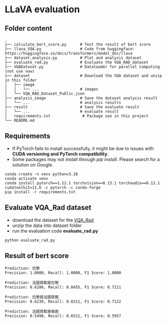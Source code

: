 # LLaVA evaluation

## Folder content
    .
    ├── calculate_bert_score.py      # Test the result of bert score
    ├── llava_VQA.py                 # Code from huggingface: https://huggingface.co/docs/transformers/model_doc/llava
    ├── dataset_analysis.py          # Plot and analysis dataset
    ├── evaluate_rad.py              # Evaluate the VQA_RAD_dataset
    ├── VQADataset.py                # Dataloader for parallel Computing (not use now)
    ├── dataset                      # Download the VQA dataset and unzip in this folder
    │   ├── image
    │   │   └── ...                  # images
    │   └── VQA_RAD_Dataset_Public.json                
    ├── analysis_image               # Save the dataset analysis result
    │   └── ...                      # analysis results
    ├── result                       # Save the evaluate result
    │   └── ...                      # evaluate result
    │   requirements.txt              # Package use in this project
    └── README.md

## Requirements
* If PyTorch fails to install successfully, it might be due to issues with **CUDA versioning and PyTorch compatibility**.
* Some packages may not install through *pip install*. Please search for a solution on Google.
```
conda create -n venv python=3.10
conda activate venv
conda install pytorch==1.12.1 torchvision==0.13.1 torchaudio==0.12.1 cudatoolkit=11.6 -c pytorch -c conda-forge
pip install -r requirements.txt
```


## Evaluate VQA_Rad dataset

* download the dataset for the [VQA_Rad](https://osf.io/89kps/)
* unzip the data into dataset folder
* run the evaluation code **evaluate_rad.py**
```script
python evaluate_rad.py
```

## Result of bert score
```
Prediction: 巴黎
Precision: 1.0000, Recall: 1.0000, F1 Score: 1.0000

Prediction: 法國首都是巴黎
Precision: 0.6286, Recall: 0.8455, F1 Score: 0.7211

Prediction: 巴黎是法國首都
Precision: 0.6230, Recall: 0.8311, F1 Score: 0.7122

Prediction: 法國首都是倫敦
Precision: 0.5490, Recall: 0.6511, F1 Score: 0.5957
```
